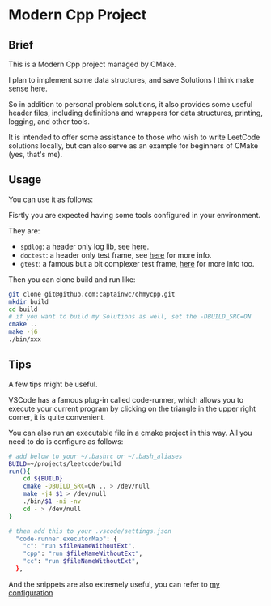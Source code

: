 # Modern Cpp Project

## Brief
This is a Modern Cpp project managed by CMake.

I plan to implement some data structures, and save Solutions I think make sense here.

So in addition to personal problem solutions, it also provides some useful header files, including definitions and wrappers for data structures, printing, logging, and other tools. 

It is intended to offer some assistance to those who wish to write LeetCode solutions locally, but can also serve as an example for beginners of CMake (yes, that's me).

## Usage
You can use it as follows:

Fisrtly you are expected having some tools configured in your environment.

They are:

- `spdlog`: a header only log lib, see [here](https://github.com/gabime/spdlog).
- `doctest`: a header only test frame, see [here](https://blog.csdn.net/qq_43533638/article/details/133160638?spm=1001.2014.3001.5501) for more info.
- `gtest`: a famous but a bit complexer test frame, [here](https://blog.csdn.net/qq_43533638/article/details/133160638?spm=1001.2014.3001.5501) for more info too.

Then you can clone build and run like:

```bash
git clone git@github.com:captainwc/ohmycpp.git
mkdir build
cd build
# if you want to build my Solutions as well, set the -DBUILD_SRC=ON
cmake ..
make -j6
./bin/xxx
```

## Tips

A few tips might be useful.

VSCode has a famous plug-in called code-runner, which allows you to execute your current program by clicking on the triangle in the upper right corner, it is quite convenient.

You can also run an executable file in a cmake project in this way. All you need to do is configure as follows:

```bash
# add below to your ~/.bashrc or ~/.bash_aliases
BUILD=~/projects/leetcode/build
run(){
    cd ${BUILD}
    cmake -DBUILD_SRC=ON .. > /dev/null
    make -j4 $1 > /dev/null
    ./bin/$1 -ni -nv 
    cd - > /dev/null
} 

# then add this to your .vscode/settings.json
  "code-runner.executorMap": {
    "c": "run $fileNameWithoutExt",
    "cpp": "run $fileNameWithoutExt",
    "cc": "run $fileNameWithoutExt",
  },
```

And the snippets are also extremely useful, you can refer to [my configuration](https://blog.csdn.net/qq_43533638/article/details/134010380)
